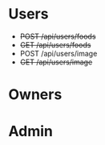 # Users
* ~~POST /api/users/foods~~
* ~~GET /api/users/foods~~
* POST /api/users/image
* ~~GET /api/users/image~~

# Owners
# Admin
